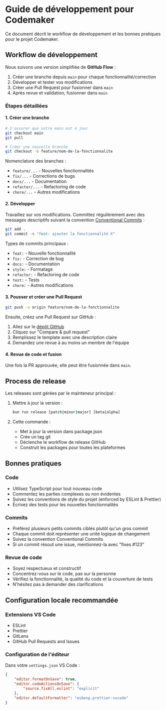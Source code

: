# Guide de développement pour Codemaker

Ce document décrit le workflow de développement et les bonnes pratiques pour le projet Codemaker.

## Workflow de développement

Nous suivons une version simplifiée de **GitHub Flow** :

1. Créer une branche depuis `main` pour chaque fonctionnalité/correction
2. Développer et tester vos modifications
3. Créer une Pull Request pour fusionner dans `main`
4. Après revue et validation, fusionner dans `main`

### Étapes détaillées

#### 1. Créer une branche

```bash
# S'assurer que votre main est à jour
git checkout main
git pull

# Créer une nouvelle branche
git checkout -b feature/nom-de-la-fonctionnalite
```

Nomenclature des branches :

- `feature/...` - Nouvelles fonctionnalités
- `fix/...` - Corrections de bugs
- `docs/...` - Documentation
- `refactor/...` - Refactoring de code
- `chore/...` - Autres modifications

#### 2. Développer

Travaillez sur vos modifications. Committez régulièrement avec des messages descriptifs suivant la convention [Conventional Commits](https://www.conventionalcommits.org/) :

```bash
git add .
git commit -m "feat: ajouter la fonctionnalité X"
```

Types de commits principaux :

- `feat:` - Nouvelle fonctionnalité
- `fix:` - Correction de bug
- `docs:` - Documentation
- `style:` - Formatage
- `refactor:` - Refactoring de code
- `test:` - Tests
- `chore:` - Autres modifications

#### 3. Pousser et créer une Pull Request

```bash
git push -u origin feature/nom-de-la-fonctionnalite
```

Ensuite, créez une Pull Request sur GitHub :

1. Allez sur le [dépôt GitHub](https://github.com/votre-organisation/codemaker)
2. Cliquez sur "Compare & pull request"
3. Remplissez le template avec une description claire
4. Demandez une revue à au moins un membre de l'équipe

#### 4. Revue de code et fusion

Une fois la PR approuvée, elle peut être fusionnée dans `main`.

## Process de release

Les releases sont gérées par le mainteneur principal :

1. Mettre à jour la version :

    ```bash
    bun run release [patch|minor|major] [beta|alpha]
    ```

2. Cette commande :
    - Met à jour la version dans package.json
    - Crée un tag git
    - Déclenche le workflow de release GitHub
    - Construit les packages pour toutes les plateformes

## Bonnes pratiques

### Code

- Utilisez TypeScript pour tout nouveau code
- Commentez les parties complexes ou non évidentes
- Suivez les conventions de style du projet (enforced by ESLint & Prettier)
- Écrivez des tests pour les nouvelles fonctionnalités

### Commits

- Préférez plusieurs petits commits ciblés plutôt qu'un gros commit
- Chaque commit doit représenter une unité logique de changement
- Suivez la convention Conventional Commits
- Si un commit résout une issue, mentionnez-la avec "fixes #123"

### Revue de code

- Soyez respectueux et constructif
- Concentrez-vous sur le code, pas sur la personne
- Vérifiez la fonctionnalité, la qualité du code et la couverture de tests
- N'hésitez pas à demander des clarifications

## Configuration locale recommandée

### Extensions VS Code

- ESLint
- Prettier
- GitLens
- GitHub Pull Requests and Issues

### Configuration de l'éditeur

Dans votre `settings.json` VS Code :

```json
{
	"editor.formatOnSave": true,
	"editor.codeActionsOnSave": {
		"source.fixAll.eslint": "explicit"
	},
	"editor.defaultFormatter": "esbenp.prettier-vscode"
}
```
